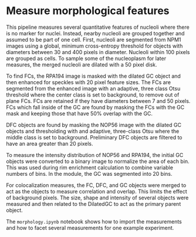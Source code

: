 # Measure morphological features

This pipeline measures several quantitative features of nucleoli where there is
no marker for nuclei.  Instead, nearby nucleoli are grouped together and assumed
to be part of one cell.  First, nucleoli are segmented from NPM1 images using
a global, minimum cross-entropy threshold for objects with diameters between
30 and 400 pixels in diameter.  Nucleoli within 100 pixels are grouped as cells.
To sample some of the nucleoplasm for later measures, the merged nucleoli are
dilated with a 50 pixel disk.

To find FCs, the RPA194 image is masked with the dilated GC object and then
enhanced for speckles with 20 pixel feature sizes.  The FCs are segmented from
the enhanced image with an adaptive, three class Otsu threshold where the center
class is set to background, to remove out of plane FCs.  FCs are retained if they
have diameters between 7 and 50 pixels.  FCs which fall inside of the GC are
found by masking the FCs with the GC mask and keeping those that have 50% overlap
with the GC.

DFC objects are found by masking the NOP56 image with the dilated GC objects and
thresholding with and adaptive, three-class Otsu where the middle class is set
to background.  Preliminary DFC objects are filtered to have an area greater than
20 pixels.

To measure the intensity distribution of NOP56 and RPA194, the initial GC objects
were converted to a binary image to normalize the area of each bin.  This was
used during rim enrichment calculation to combine variable numbers of bins.  In
the module, the GC was segmented into 20 bins.

For colocalization measures, the FC, DFC, and GC objects were merged to act as
the objects to measure correlation and overlap.  This limits the effect of background
pixels.  The size, shape and intensity of several objects were measured and
then related to the DilatedGC to act as the primary parent object.

The `morphology.ipynb` notebook shows how to import the measurements and how
to facet several measurements for one example experiment.
